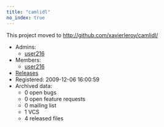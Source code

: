 ```yaml
---
title: "camlidl"
no_index: true
---
```


This project moved to http://github.com/xavierleroy/camlidl/


* Admins:
  * [user216](/users/user216)
* Members:
  * [user216](/users/user216)
* [Releases](https://download.ocamlcore.org/camlidl)
* Registered: 2009-12-06 16:00:59
* Archived data:
  * 0 open bugs
  * 0 open feature requests
  * 0 mailing list
  * 1 VCS
  * 4 released files

